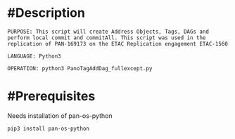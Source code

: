 #Description
============

    PURPOSE: This script will create Address Objects, Tags, DAGs and perform local commit and commitAll. This script was used in the replication of PAN-169173 on the ETAC Replication engagement ETAC-1560  

    LANGUAGE: Python3  

    OPERATION: python3 PanoTagAddDag_fullexcept.py  


#Prerequisites  
============


Needs installation of pan-os-python

    pip3 install pan-os-python
